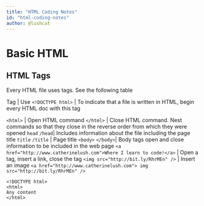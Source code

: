 ```yaml
---
title: "HTML Coding Notes"
id: "html-coding-notes"
author: @lushcat
---
```


# Basic HTML

## HTML Tags

Every HTML file uses tags. See the following table

Tag | Use
`<!DOCTYPE html>` | To indicate that a file is written in HTML, begin every HTML doc with this tag

`<html>` | Open HTML command
`</html>` | Close HTML command. Nest commands so that they close in the reverse order from which they were opened
`head` `/head`| Includes information about the file including the page title
`title` `/title` | Page title
`<body>` `</body>`| Body tags open and close information to be included in the web page
`<a href="http://www.catherinelush.com">Where I learn to code!</a>` | Open a tag, insert a link, close the tag
`<img src="http://bit.ly/RhrMEn" />` | Insert an image
`<a href="http://www.catherinelush.com"> img src="http://bit.ly/RhrMEn" />`

```
<!DOCTYPE html>
<html>
Any content
</html>
```

